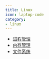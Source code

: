 ```yaml
---
title: Linux
icon: laptop-code
category:
- linux
---
```


- [进程管理](./进程管理.md)
- [内存管理](./内存管理.md)
- [文件系统](./文件系统.md)